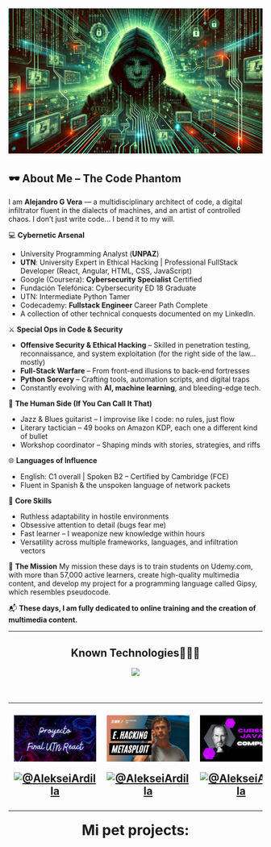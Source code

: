  <a href="https://www.youtube.com/@AlekseiArdilla">![imagen de portada Github](Banner_github_hacker_2.jpg)</a>
---

## 🕶️ About Me – The Code Phantom

I am **Alejandro G Vera** — a multidisciplinary architect of code, a digital infiltrator fluent in the dialects of machines, and an artist of controlled chaos.
I don’t just write code… I bend it to my will.

💻 **Cybernetic Arsenal**

* University Programming Analyst (**UNPAZ**)
* **UTN**: University Expert in Ethical Hacking | Professional FullStack Developer (React, Angular, HTML, CSS, JavaScript)
* Google (Coursera): **Cybersecurity Specialist** Certified
* Fundación Telefónica: Cybersecurity ED 18 Graduate
* UTN: Intermediate Python Tamer
* Codecademy: **Fullstack Engineer** Career Path Complete
* A collection of other technical conquests documented on my LinkedIn.

⚔️ **Special Ops in Code & Security**

* **Offensive Security & Ethical Hacking** – Skilled in penetration testing, reconnaissance, and system exploitation (for the right side of the law… mostly)
* **Full-Stack Warfare** – From front-end illusions to back-end fortresses
* **Python Sorcery** – Crafting tools, automation scripts, and digital traps
* Constantly evolving with **AI, machine learning**, and bleeding-edge tech.

🎸 **The Human Side (If You Can Call It That)**

* Jazz & Blues guitarist – I improvise like I code: no rules, just flow
* Literary tactician – 49 books on Amazon KDP, each one a different kind of bullet
* Workshop coordinator – Shaping minds with stories, strategies, and riffs

🌐 **Languages of Influence**

* English: C1 overall | Spoken B2 – Certified by Cambridge (FCE)
* Fluent in Spanish & the unspoken language of network packets

🧠 **Core Skills**

* Ruthless adaptability in hostile environments
* Obsessive attention to detail (bugs fear me)
* Fast learner – I weaponize new knowledge within hours
* Versatility across multiple frameworks, languages, and infiltration vectors

🚀 **The Mission**
My mission these days is to train students on Udemy.com, with more than 57,000 active learners, create high-quality multimedia content, and develop my project for a programming language called Gipsy, which resembles pseudocode.

📬 **These days, I am fully dedicated to online training and the creation of multimedia content.**

---

<h2 align="center">Known Technologies👨🏻‍💻</h2>
<!--tech stack icons-->
<p align="center">
  <a href="https://skillicons.dev">
    <img src="https://skillicons.dev/icons?i=c,java,css,html,js,react,angular,nodejs,typescript,mysql,firebase,git,github,materialui,postman,eclipse,vscode,bash,linux,ai,ps&perline=14" />
  </a>
</p>

<!--Prueba-->
<div id="youtube">
<h2 align="center"Algunos videos de IT de mi canal de Youtube👨🏻‍💻</h2>

<table align="left" >
<tr border="none">
  
  <td width="25%" align="center">
    <p align="center">
     <a href="https://youtu.be/kZGMsQIA8Ws" title="Go to Source">
        <img align="center" width=100% src="reactutn.png"   alt="VIDEO" /></a>
      </p>
    <p align="center">
        <a href="https://youtu.be/kZGMsQIA8Ws" target="blank"><img align="center" src="https://img.shields.io/badge/YouTube-FF0000?style=for-the-badge&logo=youtube&logoColor=white" alt="@AlekseiArdilla"  /></a>
    </p>       
</td>
  
<td width="25%" align="center">
    <p align="center">
     <a href="https://youtu.be/I5KALz2E6uw" title="Go to Source">
        <img align="center" width=100% src="ethicalhackingmsf.png"   alt="VIDEO" /></a>
      </p>
    <p align="center">
        <a href="https://youtu.be/I5KALz2E6uw" target="blank"><img align="center" src="https://img.shields.io/badge/YouTube-FF0000?style=for-the-badge&logo=youtube&logoColor=white" alt="@AlekseiArdilla"  /></a>
     </p>       
</td>
  
  <td width="25%" align="center">
    <p align="center">
     <a href="https://youtu.be/Fuii0ibbHDI" title="Go to Source">
        <img align="center" width=100% src="javaSEcompleto.png" alt="VIDEO" /></a>
      </p>
    <p align="center">
        <a href="https://youtu.be/Fuii0ibbHDI" target="blank"><img align="center" src="https://img.shields.io/badge/YouTube-FF0000?style=for-the-badge&logo=youtube&logoColor=white" alt="@AlekseiArdilla"  /></a>
    </p>       
</td>

   <td width="25%" align="center">
    <p align="center">
     <a href="https://youtu.be/ezV5Fv_x6zg" title="Go to Source">
        <img align="center" width=100% src="pythondesdecero.png" alt="VIDEO" /></a>
      </p>
    <p align="center">
        <a href="https://youtu.be/ezV5Fv_x6zg" target="blank"><img align="center" src="https://img.shields.io/badge/YouTube-FF0000?style=for-the-badge&logo=youtube&logoColor=white" alt="@AlekseiArdilla"  /></a>
    </p>       
</td>
  
</tr>
</table>
  </div>
<br>
<br><br>
<h1 align="center">Mi pet projects:</h1>
